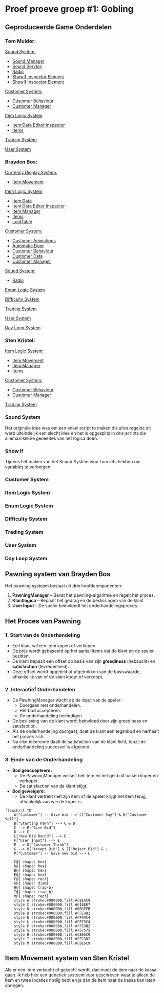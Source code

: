 # Proef proeve groep #1: Gobling

## Geproduceerde Game Onderdelen
### Tom Mulder:
[Sound System:](https://github.com/stenkristel/ProefProeveGroep1/tree/main/Assets/Scripts/Sound)
- [Sound Manager](https://github.com/stenkristel/ProefProeveGroep1/blob/main/Assets/Scripts/Sound/SoundManager.cs)
- [Sound Service](https://github.com/stenkristel/ProefProeveGroep1/blob/main/Assets/Scripts/Sound/SoundService.cs) 
- [Radio](https://github.com/stenkristel/ProefProeveGroep1/blob/main/Assets/Scripts/Sound/Radio.cs) 
- [ShowIf Inspector Element](https://github.com/stenkristel/ProefProeveGroep1/blob/main/Assets/Scripts/Sound/ShowIfInspector.cs) 
- [ShowIf Inspector Element](https://github.com/stenkristel/ProefProeveGroep1/blob/main/Assets/Scripts/Sound/ShowIfAttribute.cs) 

[Customer System:](https://github.com/stenkristel/ProefProeveGroep1/tree/main/Assets/Scripts/Customer)
- [Customer Behaviour](https://github.com/stenkristel/ProefProeveGroep1/blob/main/Assets/Scripts/Customer/CustomerBehaviour.cs)
- [Customer Manager](https://github.com/stenkristel/ProefProeveGroep1/blob/main/Assets/Scripts/Customer/CustomerManager.cs)

[Item Logic System](https://github.com/stenkristel/ProefProeveGroep1/tree/main/Assets/Scripts/Item)
- [Item Data Editor Inspector](https://github.com/stenkristel/ProefProeveGroep1/blob/main/Assets/Scripts/Item/ItemDataEditor.cs)
- [Items](https://github.com/stenkristel/ProefProeveGroep1/blob/main/Assets/Scripts/Item/Items.cs)

[Trading System](https://github.com/stenkristel/ProefProeveGroep1/tree/main/Assets/Scripts/Trading)

[User System](https://github.com/stenkristel/ProefProeveGroep1/tree/main/Assets/Scripts/User)

### Brayden Bos:
[Currency Display System:](https://github.com/stenkristel/ProefProeveGroep1/tree/main/Assets/Scripts/CurrencyDisplay)
- [Item Movement](https://github.com/stenkristel/ProefProeveGroep1/blob/main/Assets/Scripts/CurrencyDisplay/CurrencyDisplay.cs)

[Item Logic System](https://github.com/stenkristel/ProefProeveGroep1/tree/main/Assets/Scripts/Item)
- [Item Data](https://github.com/stenkristel/ProefProeveGroep1/blob/main/Assets/Scripts/Item/ItemData.cs)
- [Item Data Editor Inspector](https://github.com/stenkristel/ProefProeveGroep1/blob/main/Assets/Scripts/Item/ItemDataEditor.cs)
- [Item Manager](https://github.com/stenkristel/ProefProeveGroep1/blob/main/Assets/Scripts/Item/ItemManager.cs)
- [Items](https://github.com/stenkristel/ProefProeveGroep1/blob/main/Assets/Scripts/Item/Items.cs)
- [LootTable](https://github.com/stenkristel/ProefProeveGroep1/blob/main/Assets/Scripts/Item/LootTable.cs)

[Customer System:](https://github.com/stenkristel/ProefProeveGroep1/tree/main/Assets/Scripts/Customer)
- [Customer Animations](https://github.com/stenkristel/ProefProeveGroep1/blob/main/Assets/Scripts/Customer/CustomerAnimations.cs)
- [Automatic Door](https://github.com/stenkristel/ProefProeveGroep1/blob/main/Assets/Scripts/Customer/CustomerAutomaticDoor.cs)
- [Customer Behaviour](https://github.com/stenkristel/ProefProeveGroep1/blob/main/Assets/Scripts/Customer/CustomerBehaviour.cs)
- [Customer Data](https://github.com/stenkristel/ProefProeveGroep1/blob/main/Assets/Scripts/Customer/CustomerData.cs)
- [Customer Manager](https://github.com/stenkristel/ProefProeveGroep1/blob/main/Assets/Scripts/Customer/CustomerManager.cs)

[Sound System:](https://github.com/stenkristel/ProefProeveGroep1/tree/main/Assets/Scripts/Sound)
- [Radio](https://github.com/stenkristel/ProefProeveGroep1/blob/main/Assets/Scripts/Sound/Radio.cs) 

[Enum Logic System](https://github.com/stenkristel/ProefProeveGroep1/tree/main/Assets/Scripts/Enums)

[Difficulty System](https://github.com/stenkristel/ProefProeveGroep1/tree/main/Assets/Scripts/Difficulty)

[Trading System](https://github.com/stenkristel/ProefProeveGroep1/tree/main/Assets/Scripts/Trading)

[User System](https://github.com/stenkristel/ProefProeveGroep1/tree/main/Assets/Scripts/User)

[Day Loop System](https://github.com/stenkristel/ProefProeveGroep1/tree/main/Assets/Scripts/DayLoop)

### Sten Kristel:
[Item Logic System:](https://github.com/stenkristel/ProefProeveGroep1/tree/main/Assets/Scripts/Item)
- [Item Movement](https://github.com/stenkristel/ProefProeveGroep1/blob/main/Assets/Scripts/Item/ItemMovement.cs)
- [Item Manager](https://github.com/stenkristel/ProefProeveGroep1/blob/main/Assets/Scripts/Item/ItemManager.cs)
- [Items](https://github.com/stenkristel/ProefProeveGroep1/blob/main/Assets/Scripts/Item/Items.cs)

[Customer System:](https://github.com/stenkristel/ProefProeveGroep1/tree/main/Assets/Scripts/Customer)
- [Customer Behaviour](https://github.com/stenkristel/ProefProeveGroep1/blob/main/Assets/Scripts/Customer/CustomerBehaviour.cs)
- [Customer Manager](https://github.com/stenkristel/ProefProeveGroep1/blob/main/Assets/Scripts/Customer/CustomerManager.cs)

[Trading System](https://github.com/stenkristel/ProefProeveGroep1/tree/main/Assets/Scripts/Trading)



### Sound System

Het originele idee was om een enkel script te maken die alles regelde dit werd uiteindelijk een slecht idee en het is opgesplits in drie scripts die allemaal kleine gedeeltes van het logica doen.


### Show If

Tijdens het maken van het Sound System wou Tom iets hebben om variables te verbergen.

### Customer System


### Item Logic System


### Enum Logic System


### Difficulty System


### Trading System


### User System


### Day Loop System


## Pawning system van Brayden Bos

Het pawning systeem bestaat uit drie hoofdcomponenten:

1. **PawningManager** – Bevat het pawning-algoritme en regelt het proces.
2. **Klantlogica** – Bepaalt het gedrag en de beslissingen van de klant.
3. **User Input** – De speler beïnvloedt het onderhandelingsproces.

## Het Proces van Pawning

### 1. Start van de Onderhandeling
- Een klant wil een item kopen of verkopen.
- De prijs wordt gebaseerd op het aantal items dat de klant en de speler bezitten.
- De klant bepaalt een offset op basis van zijn **greediness** (hebzucht) en **satisfaction** (tevredenheid).
- Deze offset wordt opgeteld of afgetrokken van de basiswaarde, afhankelijk van of de klant koopt of verkoopt.

### 2. Interactief Onderhandelen
- De PawningManager wacht op de input van de speler:
  - Doorgaan met onderhandelen.
  - Het bod accepteren.
  - De onderhandeling beëindigen.
- De beslissing van de klant wordt beïnvloed door zijn greediness en satisfaction.
- Als de onderhandeling doorgaat, doet de klant een tegenbod en herhaalt het proces zich.
- Na elke biedronde daalt de satisfaction van de klant licht, tenzij de onderhandeling succesvol is afgerond.

### 3. Einde van de Onderhandeling
- **Bod geaccepteerd:**
  - De PawningManager wisselt het item en het geld uit tussen koper en verkoper.
  - De satisfaction van de klant stijgt.
- **Bod geweigerd:**
  - De klant vertrekt met zijn item of de speler krijgt het item terug, afhankelijk van wie de koper is.
```mermaid
flowchart TD
    A["Customer"] -- Give bid --> C["Customer Buy"] & D["Customer Sell"]
    B["Starting Pawn"] --> C & D
    C --> E["Give Bid"]
    D --> E
    L["New Bid Round"] --> E
    F["User Input"] --> E
    E --> G["Customer Think"]
    G --> H["Accept Bid"] & I["Reject Bid"] & L
    M["Customer"] -- Give new bid --> L

    C@{ shape: hex}
    D@{ shape: hex}
    B@{ shape: hex}
    E@{ shape: hex}
    F@{ shape: rect}
    G@{ shape: diam}
    H@{ shape: trap-b}
    I@{ shape: trap-b}
    M@{ shape: rect}
    style A stroke:#000000,fill:#C8E6C9
    style C stroke:#000000,fill:#E1BEE7
    style D stroke:#000000,fill:#BBDEFB
    style B stroke:#000000,fill:#FFE0B2
    style E stroke:#000000,fill:#FFF9C4
    style L stroke:#000000,fill:#FFF9C4
    style F stroke:#000000,fill:#FFE0B2
    style G stroke:#000000,fill:#757575
    style H stroke:#000000,fill:#C8E6C9
    style I stroke:#000000,fill:#FFCDD2
    style M stroke:#000000,fill:#C8E6C9
```

## Item Movement system van Sten Kristel
Als er een item verkocht of gekocht wordt, dan moet de item naar de kassa gaan. 
Ik heb hier een generiek systeem voor geschreven waar je alleen de item en twee locaties nodig hebt en je dan de item naar de kassa kan laten springen.


